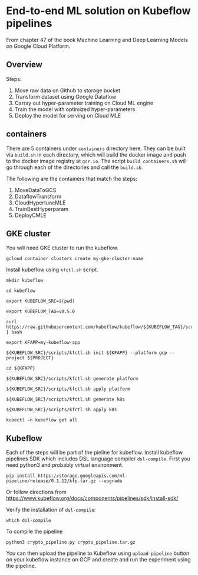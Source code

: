 # End-to-end ML solution on Kubeflow pipelines

From chapter 47 of the book Machine Learning and Deep Learning Models on Google Cloud Platform.

## Overview

Steps:

1. Move raw data on Github to storage bucket
2. Transform dataset using Google Dataflow
3. Carray out hyper-parameter training on Cloud ML engine
4. Train the model with optimized hyper-parameters
5. Deploy the model for serving on Cloud MLE

## containers

There are 5 containers under `containers` directory here. They can be built via `build.sh` in each directory, which will build the docker image and push to the docker image registry at `gcr.io`.  The script `build_containers.sh` will go through each of the directories and call the `build.sh`.

The following are the containers that match the steps: 

1. MoveDataToGCS
2. DataflowTransform
3. CloudHypertuneMLE
4. TrainBestHyperparam
5. DeployCMLE
 
## GKE cluster

You will need GKE cluster to run the kubeflow.

```
gcloud container clusters create my-gke-cluster-name
```

Install kubeflow using `kfctl.sh` script.
```
mkdir kubeflow

cd kubeflow

export KUBEFLOW_SRC=$(pwd)

export KUBEFLOW_TAG=v0.5.0

curl https://raw.githubusercontent.com/kubeflow/kubeflow/${KUBEFLOW_TAG}/scripts/download.sh | bash

export KFAPP=my-kubeflow-app

${KUBEFLOW_SRC}/scripts/kfctl.sh init ${KFAPP} --platform gcp --project ${PROJECT}

cd ${KFAPP}

${KUBEFLOW_SRC}/scripts/kfctl.sh generate platform

${KUBEFLOW_SRC}/scripts/kfctl.sh apply platform

${KUBEFLOW_SRC}/scripts/kfctl.sh generate k8s

${KUBEFLOW_SRC}/scripts/kfctl.sh apply k8s

kubectl -n kubeflow get all

```


## Kubeflow

Each of the steps will be part of the pieline for kubeflow. Install kubeflow pipelines SDK which includes DSL language compiler `dsl-compile`. First you need python3 and probably virtual environment.

```
pip install https://storage.googleapis.com/ml-pipeline/release/0.1.12/kfp.tar.gz --upgrade
```

Or follow directions from https://www.kubeflow.org/docs/components/pipelines/sdk/install-sdk/

Verify the installation of `dsl-compile`:
```
which dsl-compile
```

To compile the pipeline
```
python3 crypto_pipeline.py crypto_pipeline.tar.gz
```

You can then upload the pipeline to Kubeflow using `upload pipeline` button on your kubeflow instance on GCP and create and run the experiment using the pipeline.



